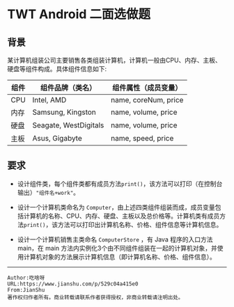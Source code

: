 # TWT Android 二面选做题

## 背景

某计算机组装公司主要销售各类组装计算机，计算机一般由CPU、内存、主板、硬盘等组件构成。具体组件信息如下:

| 组件 | 组件品牌（类名）      | 组件属性（成员变量） |
| ---- | --------------------- | -------------------- |
| CPU  | Intel, AMD            | name, coreNum, price |
| 内存 | Samsung, Kingston     | name, volume, price  |
| 硬盘 | Seagate, WestDigitals | name, volume, price  |
| 主板 | Asus, Gigabyte        | name, speed, price   |

## 要求

- 设计组件类，每个组件类都有成员方法`print()`，该方法可以打印（在控制台输出）`"组件名+work"`。

- 设计一个计算机类命名为 `Computer`，由上述四类组件组装而成，成员变量包括计算机的名称、CPU、内存、硬盘、主板以及总价格等。计算机类有成员方法`print()`，该方法可以打印出计算机名称、价格、组件信息等计算机信息。

- 设计一个计算机销售主类命名 `ComputerStore` ，有 Java 程序的入口方法 main，在 main 方法内实例化3个由不同组件组装在一起的计算机对象，并使用计算机对象的方法展示计算机信息（即计算机名称、价格、组件信息）。

---

```
Author:吃啥呀
URL:https://www.jianshu.com/p/529c04a415e0
From:JianShu
著作权归作者所有。商业转载请联系作者获得授权，非商业转载请注明出处。
```